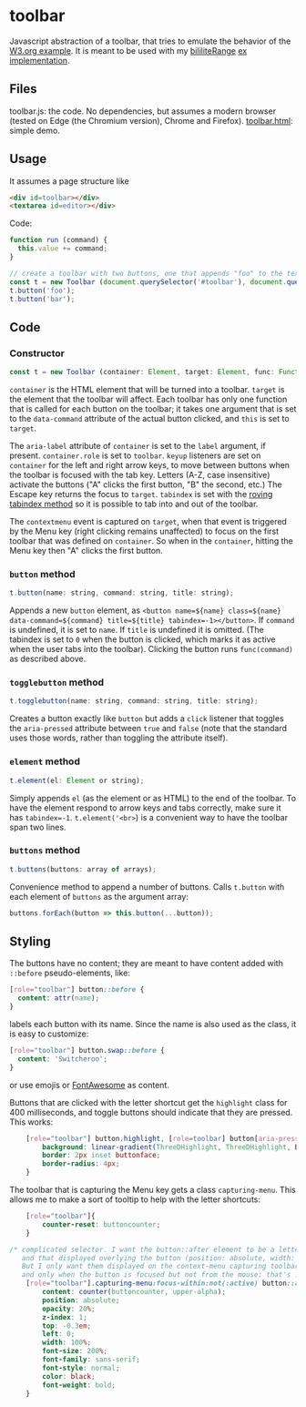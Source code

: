 # toolbar

Javascript abstraction of a toolbar, that tries to emulate the behavior of the [W3.org example](https://www.w3.org/TR/wai-aria-practices/examples/toolbar/toolbar.html). It is meant to be used with my [bililiteRange](http://github.com/dwachss/bililiteRange) [ex implementation](http:///dwachss/bililiteRange/blob/master/bililiteRange.ex.js).

## Files

toolbar.js: the code. No dependencies, but assumes a modern browser (tested on Edge (the Chromium version), Chrome and Firefox).
[toolbar.html](http://dwachss.github.io/toolbar/toolbar.html): simple demo.

## Usage

It assumes a page structure like

````html
<div id=toolbar></div>
<textarea id=editor></div>
````
Code:
````js
function run (command) {
  this.value += command;
}

// create a toolbar with two buttons, one that appends "foo" to the text area and one that appends "bar"
const t = new Toolbar (document.querySelector('#toolbar'), document.querySelector('#editor'), run);
t.button('foo');
t.button('bar');
````

## Code

### Constructor

````js
const t = new Toolbar (container: Element, target: Element, func: Function [, label: string]);
````

`container` is the HTML element that will be turned into a toolbar. `target` is the element that the toolbar will affect. Each toolbar has only one 
function that is called for each button on the toolbar; it takes one argument that is set to the `data-command` attribute of the actual button clicked, and `this` is set to `target`.

The `aria-label` attribute of `container` is set to the `label` argument, if present. `container.role` is set to `toolbar`. `keyup` listeners are set on `container` for the left and right arrow keys, to move between buttons when the toolbar is focused with the tab key. Letters (A-Z, case insensitive) activate the buttons ("A" clicks the first button, "B" the second, etc.) The Escape key returns the focus to `target`. `tabindex` is set with the [roving tabindex method](https://www.w3.org/TR/wai-aria-practices/#kbd_roving_tabindex) so it is possible to tab into and out of the toolbar.

The `contextmenu` event is captured on `target`, when that event is triggered by the Menu key (right clicking remains unaffected) to focus on the first toolbar that was defined on `container`. So when in the `container`, hitting the Menu key then "A" clicks the first button.

### `button` method

````js
t.button(name: string, command: string, title: string);
````

Appends a new `button` element, as `<button name=${name} class=${name} data-command=${command} title=${title} tabindex=-1></button>`. If `command` is undefined, it is set to `name`. If `title` is undefined it is omitted. (The tabindex is set to `0` when the button is clicked, which marks it as active when the user tabs into the toolbar). Clicking the button runs `func(command)` as described above.

### `togglebutton` method

````js
t.togglebutton(name: string, command: string, title: string);
````

Creates a button exactly like `button` but adds a `click` listener that toggles the `aria-pressed` attribute between `true` and `false` (note that the standard uses those words, rather than toggling the attribute itself).

### `element` method

````js
t.element(el: Element or string);
````

Simply appends `el` (as the element or as HTML) to the end of the toolbar. To have the element respond to arrow keys and tabs correctly, make sure it has `tabindex=-1`. `t.element('<br>`) is a convenient way to have the toolbar span two lines.

### `buttons` method

````js
t.buttons(buttons: array of arrays);
````

Convenience method to append a number of buttons. Calls `t.button` with each element of `buttons` as the argument array:
````js
buttons.forEach(button => this.button(...button));
````

## Styling

The buttons have no content; they are meant to have content added with `::before` pseudo-elements, like:
````css
[role="toolbar"] button::before {
  content: attr(name);
}
````
labels each button with its name. Since the name is also used as the class, it is easy to customize:
````css
[role="toolbar"] button.swap::before {
  content: 'Switcheroo';
}
````

or use emojis or [FontAwesome](https://fontawesome.com/) as content.

Buttons that are clicked with the letter shortcut get the `highlight` class for 400 milliseconds, and toggle buttons should indicate that they are pressed. This works:
````css
	[role="toolbar"] button.highlight, [role=toolbar] button[aria-pressed="true"] {
		background: linear-gradient(ThreeDHighlight, ThreeDHighlight, ButtonFace);
		border: 2px inset buttonface;
		border-radius: 4px;
	}
````

The toolbar that is capturing the Menu key gets a class `capturing-menu`. This allows me to make a sort of tooltip to help with the letter shortcuts:
````css
	[role="toolbar"]{
		counter-reset: buttoncounter;
	}

/* complicated selector. I want the button::after element to be a letter (the content = counter(...upper-alpha)
   and that displayed overlying the button (position: absolute, width: 100%, left: 0) but very translucent (opacity: 20%).
   But I only want them displayed on the context-menu capturing toolbar, since that's where I would want to use a keyboard-only shortcut,
   and only when the button is focused but not from the mouse: that's :focus-within:not(:active) */
	[role="toolbar"].capturing-menu:focus-within:not(:active) button::after {
		content: counter(buttoncounter, upper-alpha);
		position: absolute;
		opacity: 20%;
		z-index: 1;
		top: -0.3em;
		left: 0;
		width: 100%;
		font-size: 200%;
		font-family: sans-serif;
		font-style: normal;
		color: black;
		font-weight: bold;
	}
